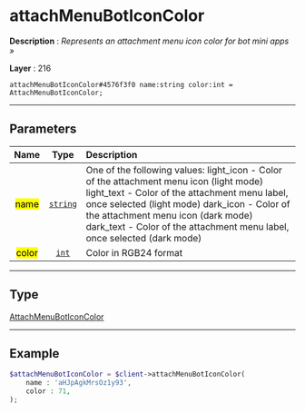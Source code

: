 # attachMenuBotIconColor

**Description** : *Represents an attachment menu icon color for bot mini apps &raquo;*

**Layer** : 216

```tl
attachMenuBotIconColor#4576f3f0 name:string color:int = AttachMenuBotIconColor;
```

---

## Parameters

| Name | Type | Description |
| :---: | :---: | :--- |
| <mark>name</mark> | [`string`](type/string) | One of the following values: light_icon - Color of the attachment menu icon (light mode) light_text - Color of the attachment menu label, once selected (light mode) dark_icon - Color of the attachment menu icon (dark mode) dark_text - Color of the attachment menu label, once selected (dark mode) |
| <mark>color</mark> | [`int`](type/int) | Color in RGB24 format |

---

## Type

[AttachMenuBotIconColor](type/AttachMenuBotIconColor)

---

## Example

```php
$attachMenuBotIconColor = $client->attachMenuBotIconColor(
	name : 'aHJpAgkMrsOz1y93',
	color : 71,
);
```